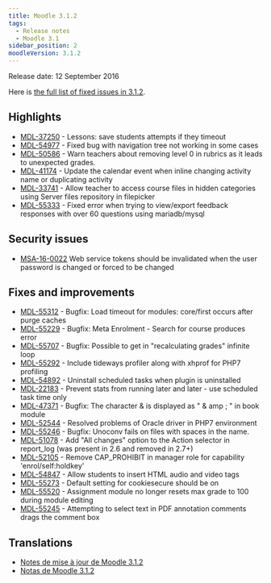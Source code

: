 ```yaml
---
title: Moodle 3.1.2
tags:
  - Release notes
  - Moodle 3.1
sidebar_position: 2
moodleVersion: 3.1.2
---
```

Release date: 12 September 2016

Here is [the full list of fixed issues in 3.1.2](https://tracker.moodle.org/secure/IssueNavigator!executeAdvanced.jspa?jqlQuery=project+%3D+mdl+AND+resolution+%3D+fixed+AND+fixVersion+in+%28%223.1.2%22%29+ORDER+BY+priority+DESC&runQuery=true&clear=true).

## Highlights

- [MDL-37250](https://tracker.moodle.org/browse/MDL-37250) - Lessons: save students attempts if they timeout
- [MDL-54977](https://tracker.moodle.org/browse/MDL-54977) - Fixed bug with navigation tree not working in some cases
- [MDL-50586](https://tracker.moodle.org/browse/MDL-50586) - Warn teachers about removing level 0 in rubrics as it leads to unexpected grades.
- [MDL-41174](https://tracker.moodle.org/browse/MDL-41174) - Update the calendar event when inline changing activity name or duplicating activity
- [MDL-33741](https://tracker.moodle.org/browse/MDL-33741) - Allow teacher to access course files in hidden categories using Server files repository in filepicker
- [MDL-55333](https://tracker.moodle.org/browse/MDL-55333) - Fixed error when trying to view/export feedback responses with over 60 questions using mariadb/mysql

## Security issues

- [MSA-16-0022](https://moodle.org/mod/forum/discuss.php?d=339631) Web service tokens should be invalidated when the user password is changed or forced to be changed

## Fixes and improvements

- [MDL-55312](https://tracker.moodle.org/browse/MDL-55312) - Bugfix: Load timeout for modules: core/first occurs after purge caches
- [MDL-55229](https://tracker.moodle.org/browse/MDL-55229) - Bugfix: Meta Enrolment - Search for course produces error
- [MDL-55707](https://tracker.moodle.org/browse/MDL-55707) - Bugfix: Possible to get in "recalculating grades" infinite loop
- [MDL-55292](https://tracker.moodle.org/browse/MDL-55292) - Include tideways profiler along with xhprof for PHP7 profiling
- [MDL-54892](https://tracker.moodle.org/browse/MDL-54892) - Uninstall scheduled tasks when plugin is uninstalled
- [MDL-22183](https://tracker.moodle.org/browse/MDL-22183) - Prevent stats from running later and later - use scheduled task time only
- [MDL-47371](https://tracker.moodle.org/browse/MDL-47371) - Bugfix: The character & is displayed as " & amp ; " in book module
- [MDL-52544](https://tracker.moodle.org/browse/MDL-52544) - Resolved problems of Oracle driver in PHP7 environment
- [MDL-55246](https://tracker.moodle.org/browse/MDL-55246) - Bugfix: Unoconv fails on files with spaces in the name.
- [MDL-51078](https://tracker.moodle.org/browse/MDL-51078) - Add "All changes" option to the Action selector in report_log (was present in 2.6 and removed in 2.7+)
- [MDL-52105](https://tracker.moodle.org/browse/MDL-52105) - Remove CAP_PROHIBIT in manager role for capability 'enrol/self:holdkey'
- [MDL-54847](https://tracker.moodle.org/browse/MDL-54847) - Allow students to insert HTML audio and video tags
- [MDL-55273](https://tracker.moodle.org/browse/MDL-55273) - Default setting for cookiesecure should be on
- [MDL-55520](https://tracker.moodle.org/browse/MDL-55520) - Assignment module no longer resets max grade to 100 during module editing
- [MDL-55245](https://tracker.moodle.org/browse/MDL-55245) - Attempting to select text in PDF annotation comments drags the comment box

## Translations

- [Notes de mise à jour de Moodle 3.1.2](https://docs.moodle.org/fr/Notes_de_mise_à_jour_de_Moodle_3.1.2)
- [Notas de Moodle 3.1.2](https://docs.moodle.org/es/Notas_de_Moodle_3.1.2)
